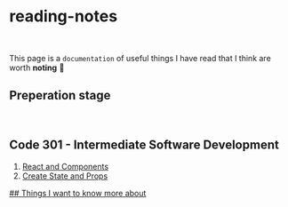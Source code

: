# reading-notes
<br>

This page is a `documentation` of useful things I have read that I think are worth **noting**  	:floppy_disk:
<br>

## Preperation stage
<br>

## Code 301 - Intermediate Software Development
1. [React and Components](./React-Components.md)
2. [Create State and Props](https://github.com/EmanRiziq/reading-notes/blob/main/State-and-Props)

 





[## Things I want to know more about](./Want2Know.md)
